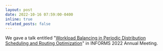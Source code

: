 ```yaml
---
layout: post
date: 2022-10-16 07:59:00-0400
inline: true
related_posts: false
---
```


We gave a talk entitled "[Workload Balancing in Periodic Distribution Scheduling and Routing Optimization](https://www.abstractsonline.com/pp8/#!/10693/presentation/4550)" in INFORMS 2022 Annual Meeting.